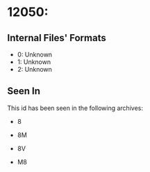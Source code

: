 # 12050: 

## Internal Files' Formats
- 0: Unknown
- 1: Unknown
- 2: Unknown

## Seen In

This id has been seen in the following archives:  

- 8  

- 8M  

- 8V  

- M8  

